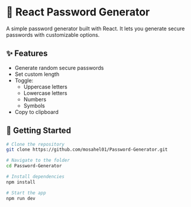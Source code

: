 # 🔐 React Password Generator

A simple password generator built with React. It lets you generate secure passwords with customizable options.

## ✨ Features

- Generate random secure passwords
- Set custom length
- Toggle:
  - Uppercase letters
  - Lowercase letters
  - Numbers
  - Symbols
- Copy to clipboard

## 🚀 Getting Started

```bash
# Clone the repository
git clone https://github.com/mosahel01/Password-Generator.git

# Navigate to the folder
cd Password-Generator

# Install dependencies
npm install

# Start the app
npm run dev
```
